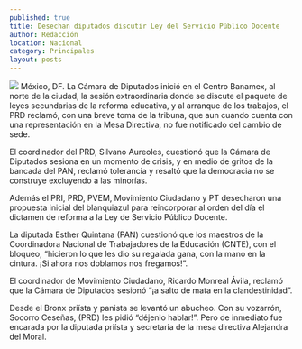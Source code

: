 ```yaml
---
published: true
title: Desechan diputados discutir Ley del Servicio Público Docente
author: Redacción
location: Nacional
category: Principales
layout: posts
---
```


![](http://i.imgur.com/YzW6e8xm.jpg)
México, DF. La Cámara de Diputados inició en el Centro Banamex, al norte de la ciudad, la sesión extraordinaria donde se discute el paquete de leyes secundarias de la reforma educativa, y al arranque de los trabajos, el PRD reclamó, con una breve toma de la tribuna, que aun cuando cuenta con una representación en la Mesa Directiva, no fue notificado del cambio de sede.

El coordinador del PRD, Silvano Aureoles, cuestionó que la Cámara de Diputados sesiona en un momento de crisis, y en medio de gritos de la bancada del PAN, reclamó tolerancia y resaltó que la democracia no se construye excluyendo a las minorías.

Además el PRI, PRD, PVEM, Movimiento Ciudadano y PT desecharon una propuesta inicial del blanquiazul para reincorporar al orden del día el dictamen de reforma a la Ley de Servicio Público Docente.

La diputada Esther Quintana (PAN) cuestionó que los maestros de la Coordinadora Nacional de Trabajadores de la Educación (CNTE), con el bloqueo, “hicieron lo que les dio su regalada gana, con la mano en la cintura. ¡Si ahora nos doblamos nos fregamos!”.

El coordinador de Movimiento Ciudadano, Ricardo Monreal Ávila, reclamó que la Cámara de Diputados sesionó “¡a salto de mata en la clandestinidad”.

Desde el Bronx priísta y panista se levantó un abucheo. Con su vozarrón, Socorro Ceseñas, (PRD) les pidió “déjenlo hablar!”. Pero de inmediato fue encarada por la diputada priísta y secretaria de la mesa directiva Alejandra del Moral.
